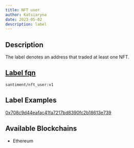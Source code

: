 ```yaml
---
title: NFT user
author: Katsiaryna
date: 2023-05-02
description: label
---
```


## Description

The label denotes an address that traded at least one NFT.

## [Label fqn](/labels/label-fqn)

`santiment/nft_user:v1`

## Label Examples

[0x708c9d44eafac41fa7217bd8390fc2b18613e739](https://etherscan.io/address/0x708c9d44eafac41fa7217bd8390fc2b18613e739)

## Available Blockchains

* Ethereum
